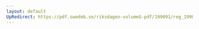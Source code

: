 ```yaml
---
layout: default
UpRedirect: https://pdf.swedeb.se/riksdagen-volumeG-pdf/199091/reg_199091/reg_199091_0386.pdf
---
```

